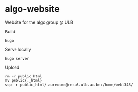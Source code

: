 # algo-website
Website for the algo group @ ULB

Build
```console
hugo
```

Serve locally
```console
hugo server
```

Upload
```console
rm -r public_html
mv public{,_html}
scp -r public_html/ aureooms@resu5.ulb.ac.be:/home/web1343/
```
